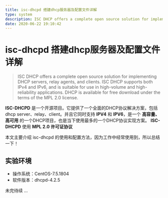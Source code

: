 ```yaml
---
title: isc-dhcpd 搭建dhcp服务器及配置文件详解
type: system
description: ISC DHCP offers a complete open source solution for implementing DHCP servers, relay agents, and clients.
date: 2020-06-22 19:10:42
---
```


# isc-dhcpd 搭建dhcp服务器及配置文件详解

> ISC DHCP offers a complete open source solution for implementing DHCP servers, relay agents, and clients. ISC DHCP supports both IPv4 and IPv6, and is suitable for use in high-volume and high-reliability applications. DHCP is available for free download under the terms of the MPL 2.0 license.

**ISC-DHCPD** 是一个开源项目。它提供了一个全面的DHCP协议解决方案，包括dhcp server、relay、client。并且它同时支持
**IPV4** 和 **IPV6**，是一个 **高容量、高可用** 的一个DHCP项目，也是当下使用最多的一个DHCP协议实现方案。 **ISC-DHCPD** 
使用 **MPL 2.0 许可证协议**


本文主要介绍 isc-dhcpd 的使用和配置方法，因为工作中经常使用到，所以总结一下！

## 实验环境

+ 操作系统：CentOS-7.5.1804
+ 软件版本：dhcpd-4.2.5

未完待续 ...


